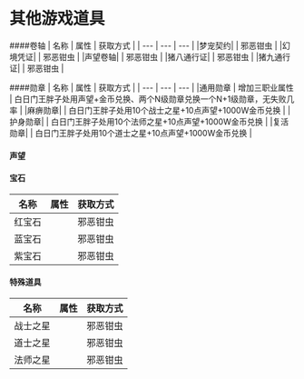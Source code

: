 # 其他游戏道具
####卷轴
| 名称 | 属性 | 获取方式 | 
| --- | --- | --- |
|梦宠契约| | 邪恶钳虫 |
|幻境凭证| | 邪恶钳虫 |
|声望卷轴| | 邪恶钳虫 |
|猪八通行证| | 邪恶钳虫 |
|猪九通行证| | 邪恶钳虫 |

####勋章
| 名称 | 属性 | 获取方式 | 
| --- | --- | --- |
|通用勋章 | 增加三职业属性 | 白日门王胖子处用声望+金币兑换、两个N级勋章兑换一个N+1级勋章，无失败几率 |
|麻痹勋章| | 白日门王胖子处用10个战士之星+10点声望+1000W金币兑换 |
|护身勋章| | 白日门王胖子处用10个法师之星+10点声望+1000W金币兑换 |
|复活勋章| | 白日门王胖子处用10个道士之星+10点声望+1000W金币兑换 |
#### 声望

#### 宝石
| 名称 | 属性 | 获取方式 | 
| --- | --- | --- |
|红宝石| | 邪恶钳虫 |
|蓝宝石| | 邪恶钳虫 |
|紫宝石| | 邪恶钳虫 |

#### 特殊道具
| 名称 | 属性 | 获取方式 | 
| --- | --- | --- |
|战士之星| | 邪恶钳虫 |
|道士之星| | 邪恶钳虫 |
|法师之星| | 邪恶钳虫 |










